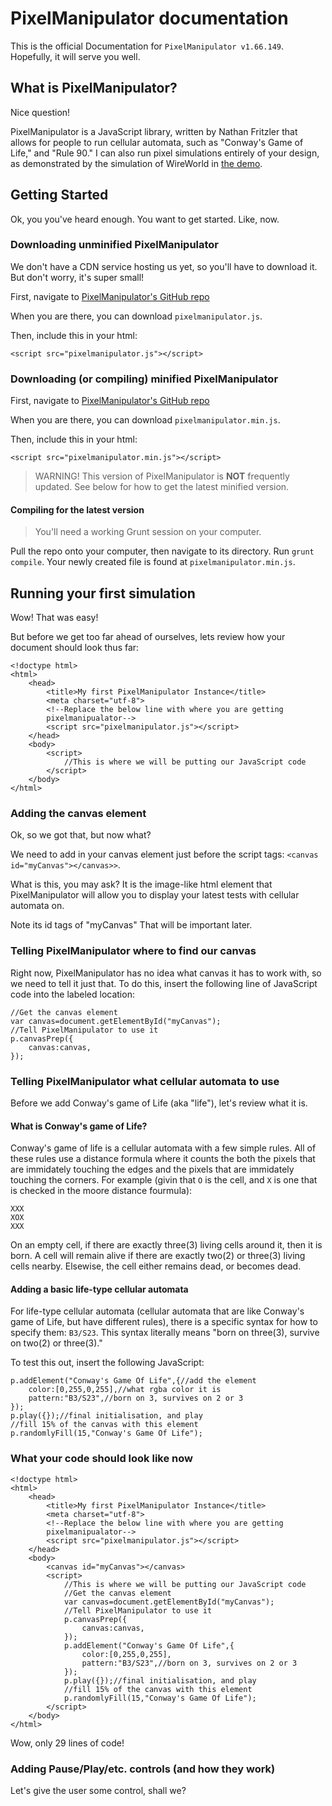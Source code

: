 # PixelManipulator documentation

This is the official Documentation for `PixelManipulator v1.66.149`.
Hopefully, it will serve you well.

## What is PixelManipulator?

Nice question!

PixelManipulator is a JavaScript library, written by Nathan Fritzler that allows for people
to run cellular automata, such as "Conway's Game of Life," and "Rule 90."
I can also run pixel simulations entirely of your design, as
demonstrated by the simulation of WireWorld in 
[the demo](lazerbeak12345.github.io/pixelmanipulator/pixelmanipulator.html).

## Getting Started

Ok, you you've heard enough.
You want to get started.
Like, now.

### Downloading unminified PixelManipulator

We don't have a CDN service hosting us yet, so you'll have to download it.
But don't worry, it's super small!

First, navigate to
[PixelManipulator's GitHub repo](lazerbeak12345.github.io/pixelmanipulator)

When you are there, you can download `pixelmanipulator.js`.

Then, include this in your html:

    <script src="pixelmanipulator.js"></script>

### Downloading (or compiling) minified PixelManipulator

First, navigate to
[PixelManipulator's GitHub repo](lazerbeak12345.github.io/pixelmanipulator)

When you are there, you can download `pixelmanipulator.min.js`.

Then, include this in your html:

    <script src="pixelmanipulator.min.js"></script>

> WARNING! 
> This version of PixelManipulator is __NOT__ frequently updated.
> See below for how to get the latest minified version.

#### Compiling for the latest version

> You'll need a working Grunt session on your computer.

Pull the repo onto your computer, then navigate to its directory.
Run `grunt compile`.
Your newly created file is found at `pixelmanipulator.min.js`.

## Running your first simulation

Wow!
That was easy!

But before we get too far ahead of ourselves, lets review how your document
should look thus far:

    <!doctype html>
    <html>
    	<head>
    		<title>My first PixelManipulator Instance</title>
			<meta charset="utf-8">
    		<!--Replace the below line with where you are getting
    		pixelmanipualator-->
    		<script src="pixelmanipulator.js"></script>
    	</head>
    	<body>
    		<script>
    			//This is where we will be putting our JavaScript code
    		</script>
    	</body>
    </html>

### Adding the canvas element

Ok, so we got that, but now what?

We need to add in your canvas element just before the script tags:
`<canvas id="myCanvas"></canvas>>`.

What is this, you may ask?
It is the image-like html element that PixelManipulator will allow you to
display your latest tests with cellular automata on.

Note its id tags of "myCanvas" That will be important later.

### Telling PixelManipulator where to find our canvas

Right now, PixelManipulator has no idea what canvas it has to work with, so we
need to tell it just that.
To do this, insert the following line of JavaScript code into the labeled
location:

    //Get the canvas element
    var canvas=document.getElementById("myCanvas");
    //Tell PixelManipulator to use it
    p.canvasPrep({
    	canvas:canvas,
    });

### Telling PixelManipulator what cellular automata to use

Before we add Conway's game of Life (aka "life"), let's review what it is.

#### What is Conway's game of Life?

Conway's game of life is a cellular automata with a few simple rules.
All of these rules use a distance formula where it counts the both the pixels
that are immidately touching the edges and the pixels that are immidately
touching the corners.
For example (givin that `O` is the cell, and `X` is one that is checked in the
moore distance fourmula): 

    XXX
    XOX
    XXX

On an empty cell, if there are exactly three(3) living cells around it, then it is 
born.
A cell will remain alive if there are exactly two(2) or three(3) living cells
nearby.
Elsewise, the cell either remains dead, or becomes dead.

#### Adding a basic life-type cellular automata

For life-type cellular automata (cellular automata that are like Conway's game
of Life, but have different rules), there is a specific syntax for how to
specify them: `B3/S23`. This syntax literally means "born on three(3), survive
on two(2) or three(3)."

To test this out, insert the following JavaScript:

    p.addElement("Conway's Game Of Life",{//add the element
        color:[0,255,0,255],//what rgba color it is
        pattern:"B3/S23",//born on 3, survives on 2 or 3
    });
    p.play({});//final initialisation, and play
    //fill 15% of the canvas with this element 
    p.randomlyFill(15,"Conway's Game Of Life");

### What your code should look like now

    <!doctype html>
    <html>
    	<head>
    		<title>My first PixelManipulator Instance</title>
    		<meta charset="utf-8">
    		<!--Replace the below line with where you are getting
    		pixelmanipualator-->
    		<script src="pixelmanipulator.js"></script>
    	</head>
    	<body>
    		<canvas id="myCanvas"></canvas>
    		<script>
    			//This is where we will be putting our JavaScript code
    			//Get the canvas element
    			var canvas=document.getElementById("myCanvas");
    			//Tell PixelManipulator to use it
    			p.canvasPrep({
    				canvas:canvas,
    			});
    			p.addElement("Conway's Game Of Life",{
    				color:[0,255,0,255],
    				pattern:"B3/S23",//born on 3, survives on 2 or 3
    			});
    			p.play({});//final initialisation, and play
    			//fill 15% of the canvas with this element
    			p.randomlyFill(15,"Conway's Game Of Life");
    		</script>
    	</body>
    </html>

Wow, only 29 lines of code!

### Adding Pause/Play/etc. controls (and how they work)

Let's give the user some control, shall we?

#### 
